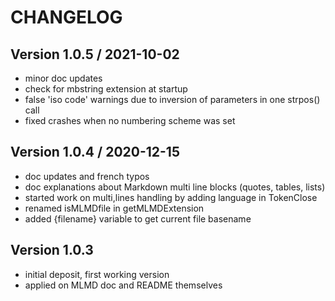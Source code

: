 # CHANGELOG

## Version 1.0.5 / 2021-10-02

- minor doc updates
- check for mbstring extension at startup
- false 'iso code' warnings due to inversion of parameters in one strpos() call
- fixed crashes when no numbering scheme was set

## Version 1.0.4 / 2020-12-15

- doc updates and french typos
- doc explanations about Markdown multi line blocks (quotes, tables, lists)
- started work on multi,lines handling by adding language in TokenClose
- renamed isMLMDfile in getMLMDExtension
- added {filename} variable to get current file basename
  
## Version 1.0.3 

- initial deposit, first working version
- applied on MLMD doc and README themselves